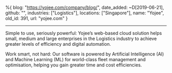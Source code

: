 %{
  blog: "https://yojee.com/company/blog/",
  date_added: ~D[2019-06-21],
  github: "",
  industries: ["Logistics"],
  locations: ["Singapore"],
  name: "Yojee",
  old_id: 391,
  url: "yojee.com"
}

---

Simple to use, seriously powerful: Yojee’s web-based cloud solution helps small, medium and large enterprises in the Logistics industry to achieve greater levels of efficiency and digital automation.

Work smart, not hard: Our software is powered by Artificial Intelligence (AI) and Machine Learning (ML) for world-class fleet management and optimisation, helping you gain greater time and cost efficiencies.
